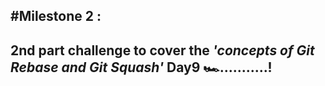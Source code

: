 #Milestone 2 : 
---
2nd part challenge to cover the _'concepts of Git Rebase and Git Squash'_ 
Day9 🏎...........!
---